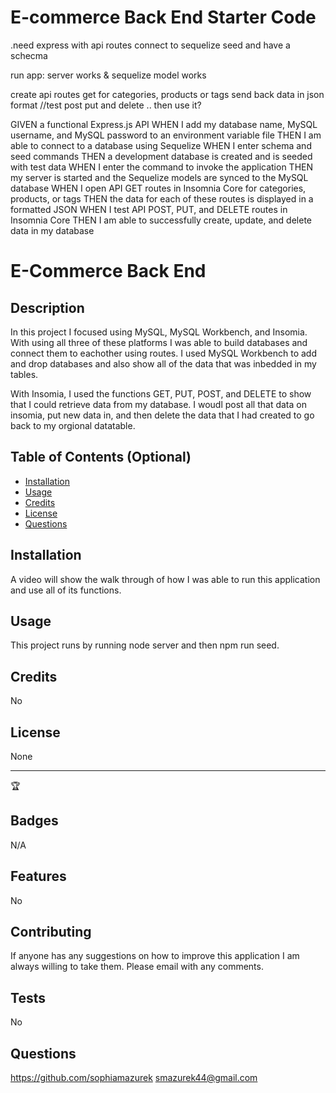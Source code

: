 # E-commerce Back End Starter Code

.need express with api routes
connect to sequelize
seed and have a schecma

run app: server works & sequelize model works

create api routes get for categories, products or tags send back data in json format
//test post put and delete .. then use it?

GIVEN a functional Express.js API
WHEN I add my database name, MySQL username, and MySQL password to an environment variable file
THEN I am able to connect to a database using Sequelize
WHEN I enter schema and seed commands
THEN a development database is created and is seeded with test data
WHEN I enter the command to invoke the application
THEN my server is started and the Sequelize models are synced to the MySQL database
WHEN I open API GET routes in Insomnia Core for categories, products, or tags
THEN the data for each of these routes is displayed in a formatted JSON
WHEN I test API POST, PUT, and DELETE routes in Insomnia Core
THEN I am able to successfully create, update, and delete data in my database

# E-Commerce Back End

  ## Description 
  In this project I focused using MySQL, MySQL Workbench, and Insomia. With using all three of these platforms I was able to build databases and connect them to eachother using routes. I used MySQL Workbench to add and drop databases and also show all of the data that was inbedded in my tables. 

  With Insomia, I used the functions GET, PUT, POST, and DELETE to show that I could retrieve data from my database. I woudl post all that data on insomia, put new data in, and then delete the data that I had created to go back to my orgional datatable. 
  
  
  ## Table of Contents (Optional)
    
  * [Installation](#installation)
  * [Usage](#usage)
  * [Credits](#credits)
  * [License](#license)
  * [Questions](#questions)
  
  
  ## Installation
  A video will show the walk through of how I was able to run this application and use all of its functions.  
  
  ## Usage 
  This project runs by running node server and then npm run seed.
 
  
  ## Credits
  No
  
  
  ## License
  None  
  
  ---
  
  🏆 
  
  ## Badges
  
N/A
  
  ## Features
  No
  
  
  ## Contributing
  If anyone has any suggestions on how to improve this application I am always willing to take them. Please email with any comments.
  
  ## Tests
  No
  
  ## Questions
  https://github.com/sophiamazurek
  smazurek44@gmail.com  